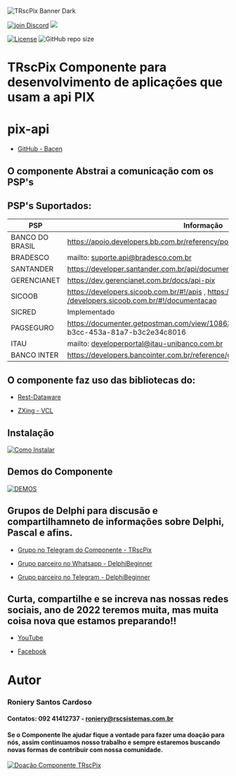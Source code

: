 ![TRscPix Banner Dark](https://user-images.githubusercontent.com/26689802/196716651-65958794-ebf8-4fd8-8612-69d227ec2bab.png)

<a href="https://discord.gg/pS2xjruCJH"><img alt="join Discord" src="https://img.shields.io/discord/918891794597544056?color=blue&label=Discord&logo=discord&style=social"></a> <a href="https://t.me/TRscPix"><img src="https://img.shields.io/badge/Telegram-join-blue?style=social&logo=telegram"> </a>

[![License](https://img.shields.io/github/license/OpenSourceCommunityBrasil/TRscPix?label=License&style=plastic)](https://github.com/OpenSourceCommunityBrasil/TRscPix/blob/main/LICENSE)
![GitHub repo size](https://img.shields.io/github/repo-size/OpenSourceCommunityBrasil/TRscPix)

# TRscPix Componente para desenvolvimento de aplicações que usam a api PIX

# pix-api
* [GitHub - Bacen](https://github.com/bacen/pix-api)

## O componente Abstrai a comunicação com os PSP's

## PSP's Suportados:
|PSP| Informação|Status|
| --- | --- | --- |
| BANCO DO BRASIL | https://apoio.developers.bb.com.br/referency/post/5fe0853e156f4c0012e4e2a9 |OK|
| BRADESCO | mailto: [suporte.api@bradesco.com.br](mailto:suporte.api@bradesco.com.br)  |OK|
| SANTANDER| https://developer.santander.com.br/api/documentacao/pix |OK|
| GERENCIANET|  https://dev.gerencianet.com.br/docs/api-pix  |OK|
| SICOOB|  https://developers.sicoob.com.br/#!/apis , [https:/ /developers.sicoob.com.br/#!/documentacao](https://developers.sicoob.com.br/#!/documentacao)  |OK|
| SICRED| Implementado |OK|
| PAGSEGURO |  https://documenter.getpostman.com/view/10863174 /TVetc6HV#3322de97-b3cc-453a-81a7-b3c2e34c8016  |OK|
| ITAU| mailto: [developerportal@itau-unibanco.com.br](mailto:developerportal@itau-unibanco.com.br) |OK|
| BANCO INTER| https://developers.bancointer.com.br/reference/get_pix-e2eid |OK|


## O componente faz uso das bibliotecas do: 

* [Rest-Dataware](https://github.com/OpenSourceCommunityBrasil/REST-DataWare)

* [ZXing - VCL](https://github.com/foxitsoftware/DelphiZXingQRCode)

## Instalação
[![Como Instalar](https://img.youtube.com/vi/1mzO-G5Ldcs/maxresdefault.jpg)](https://youtu.be/1mzO-G5Ldcs)

## Demos do Componente
[![DEMOS](https://trscpix.rscsistemas.com.br/assets/images/trscpix.png)](https://github.com/OpenSourceCommunityBrasil/TRscPix-Demos)

## Grupos de Delphi para discusão e compartilhamneto de informações sobre Delphi, Pascal e afins.

* [Grupo no Telegram do Componente - TRscPix](https://t.me/TRscPix)

* [Grupo parceiro no Whatsapp - DelphiBeginner](https://chat.whatsapp.com/KmOB9HQM0JNHtgeU0u1H41)

* [Grupo parceiro no Telegram - DelphiBeginner](https://t.me/DelphiBeginner)
	
## Curta, compartilhe e se increva nas nossas redes sociais, ano de 2022 teremos muita, mas muita coisa nova que estamos preparando!!

* [YouTube](https://www.youtube.com/channel/UCh47zPxjlxzsIgRRvZTqmMA)

* [Facebook](https://www.facebook.com/rscsistemas)

	
	
# Autor

### Roniery Santos Cardoso  

#### Contatos:  092 41412737 - roniery@rscsistemas.com.br
	
#### Se o Componente lhe ajudar fique a vontade para fazer uma doação para nós, assim continuamos nosso trabalho e sempre estaremos buscando novas formas de contribuir com nossa comunidade.

<a href="https://opencollective.com/opensourcecommunitybrasil/projects/trscpix/donate?amount=20"><img src="https://trscpix.rscsistemas.com.br/assets/images/doacao.png" alt="Doação Componente TRscPix" /></a>
